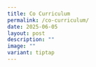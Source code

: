 ```yaml
---
title: Co Curriculum
permalink: /co-curriculum/
date: 2025-06-05
layout: post
description: ""
image: ""
variant: tiptap
---
```

